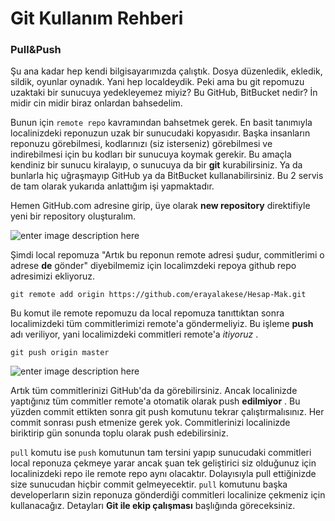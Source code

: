 # Git Kullanım Rehberi

### Pull&Push

Şu ana kadar hep kendi bilgisayarımızda çalıştık. Dosya düzenledik, ekledik, sildik, oyunlar oynadık. Yani hep localdeydik. Peki ama bu git repomuzu uzaktaki bir sunucuya yedekleyemez miyiz? Bu GitHub, BitBucket nedir? İn midir cin midir biraz onlardan bahsedelim. 

Bunun için `remote repo` kavramından bahsetmek gerek. En basit tanımıyla localinizdeki reponuzun uzak bir sunucudaki kopyasıdır. Başka insanların reponuzu görebilmesi, kodlarınızı (siz isterseniz) görebilmesi ve indirebilmesi için bu kodları bir sunucuya koymak gerekir. Bu amaçla kendiniz bir sunucu kiralayıp, o sunucuya da bir **git** kurabilirsiniz. Ya da bunlarla hiç uğraşmayıp GitHub ya da BitBucket kullanabilirsiniz. Bu 2 servis de tam olarak yukarıda anlattığım işi yapmaktadır. 

Hemen GitHub.com adresine girip, üye olarak **new repository** direktifiyle yeni bir repository oluşturalım.

![enter image description here][8]

Şimdi local repomuza "Artık bu reponun remote adresi şudur, commitlerimi o adrese **de** gönder" diyebilmemiz için localimzdeki repoya github repo adresimizi ekliyoruz.

```
git remote add origin https://github.com/erayalakese/Hesap-Mak.git
```

Bu komut ile remote repomuzu da local repomuza tanıttıktan sonra localimizdeki tüm commitlerimizi remote'a göndermeliyiz. Bu işleme **push** adı veriliyor, yani localimizdeki commitleri remote'a *itiyoruz* .

```
git push origin master
```

![enter image description here][9]

Artık tüm commitlerinizi GitHub'da da görebilirsiniz. Ancak localinizde yaptığınız tüm commitler remote'a otomatik olarak push **edilmiyor** . Bu yüzden commit ettikten sonra git push komutunu tekrar çalıştırmalısınız. Her commit sonrası push etmenize gerek yok. Commitlerinizi localinizde biriktirip gün sonunda toplu olarak push edebilirsiniz.

`pull` komutu ise `push` komutunun tam tersini yapıp sunucudaki commitleri local reponuza çekmeye yarar ancak şuan tek geliştirici siz olduğunuz için localinizdeki repo ile remote repo aynı olacaktır. Dolayısıyla pull ettiğinizde size sunucudan hiçbir commit gelmeyecektir. `pull` komutunu başka developerların sizin reponuza gönderdiği commitleri localinize çekmeniz için kullanacağız. Detayları **Git ile ekip çalışması** başlığında göreceksiniz.

[8]: http://cl.ly/image/2V0J0i0c1r21/Image%202014-08-13%20at%204.22.00%20%C3%96S.png
[9]: http://cl.ly/image/1V3t0H3t1T3U/Image%202014-08-13%20at%204.27.09%20%C3%96S.png
